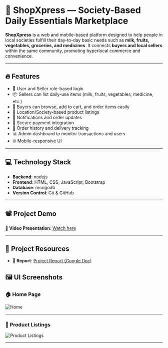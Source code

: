 # 🛒 ShopXpress — Society-Based Daily Essentials Marketplace

**ShopXpress** is a web and mobile-based platform designed to help people in local societies fulfill their day-to-day basic needs such as **milk, fruits, vegetables, groceries, and medicines**. It connects **buyers and local sellers** within the same community, promoting hyperlocal commerce and convenience.

---

## 🔥 Features

- 🧍 User and Seller role-based login
- 📦 Sellers can list daily-use items (milk, fruits, vegetables, medicine, etc.)
- 🛒 Buyers can browse, add to cart, and order items easily
- 📍 Location/Society-based product listings
- 🔔 Notifications and order updates
- 💸 Secure payment integration
- 🧾 Order history and delivery tracking
- 📊 Admin dashboard to monitor transactions and users
- 🌐 Mobile-responsive UI

---

## 💻 Technology Stack

- **Backend**: nodejs
- **Frontend**: HTML, CSS, JavaScript, Bootstrap
- **Database**: mongodb
- **Version Control**: Git & GitHub

---

## 📽️ Project Demo

**🔗 Video Presentation**: [Watch here](https://drive.google.com/file/d/1MQIH08FtFYHb0uPxfO7mjJyKYmUjZ4pb/view?usp=sharing)

---

## 📄 Project Resources

- **📑 Report**: [Project Report (Google Doc)](https://docs.google.com/document/d/1N0hOc7tITM6NJ-0n0rmNnKxT3tz2Zlnm/edit?usp=drive_link&ouid=110297507664336986665&rtpof=true&sd=true)

## 🖼️ UI Screenshots

### 🏠 Home Page  
![Home](App/static/images/screenshots/home.png)

---

### 🛒 Product Listings  
![Product Listings](App/static/images/screenshots/products.png)

---

